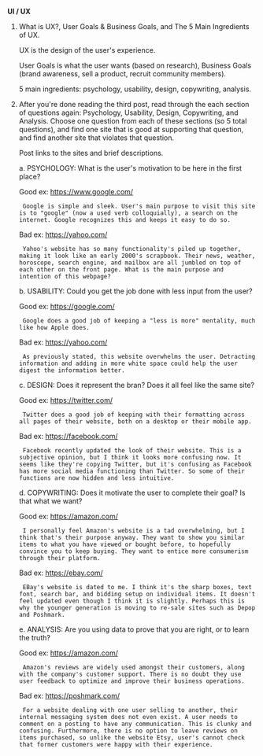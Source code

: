 **UI / UX**

1. What is UX?, User Goals & Business Goals, and The 5 Main Ingredients of UX.

      UX is the design of the user's experience.

      User Goals is what the user wants (based on research), Business Goals (brand awareness, sell a product, recruit community members).
      
      5 main ingredients: psychology, usability, design, copywriting, analysis.


2. After you're done reading the third post, read through the each section of questions again: Psychology, Usability, Design, Copywriting, and Analysis. Choose one question from each of these sections (so 5 total questions), and find one site that is good at supporting that question, and find another site that violates that question.

    Post links to the sites and brief descriptions.

    a. PSYCHOLOGY: What is the user's motivation to be here in the first place?

      Good ex: https://www.google.com/

        Google is simple and sleek. User's main purpose to visit this site is to "google" (now a used verb colloquially), a search on the internet. Google recognizes this and keeps it easy to do so.

      Bad ex: https://yahoo.com/

        Yahoo's website has so many functionality's piled up together, making it look like an early 2000's scrapbook. Their news, weather, horoscope, search engine, and mailbox are all jumbled on top of each other on the front page. What is the main purpose and intention of this webpage?

    b. USABILITY: Could you get the job done with less input from the user?

      Good ex: https://google.com/

        Google does a good job of keeping a "less is more" mentality, much like how Apple does.

      Bad ex: https://yahoo.com/

        As previously stated, this website overwhelms the user. Detracting information and adding in more white space could help the user digest the information better.

    c. DESIGN: Does it represent the bran? Does it all feel like the same site?

      Good ex: https://twitter.com/

        Twitter does a good job of keeping with their formatting across all pages of their website, both on a desktop or their mobile app.

      Bad ex: https://facebook.com/

        Facebook recently updated the look of their website. This is a subjective opinion, but I think it looks more confusing now. It seems like they're copying Twitter, but it's confusing as Facebook has more social media functioning than Twitter. So some of their functions are now hidden and less intuitive.

    d. COPYWRITING: Does it motivate the user to complete their goal? Is that what we want?

      Good ex: https://amazon.com/

        I personally feel Amazon's website is a tad overwhelming, but I think that's their purpose anyway. They want to show you similar items to what you have viewed or bought before, to hopefully convince you to keep buying. They want to entice more consumerism through their platform.

      Bad ex: https://ebay.com/

        EBay's website is dated to me. I think it's the sharp boxes, text font, search bar, and bidding setup on individual items. It doesn't feel updated even though I think it is slightly. Perhaps this is why the younger generation is moving to re-sale sites such as Depop and Poshmark.

    e. ANALYSIS: Are you using data to prove that you are right, or to learn the truth?

      Good ex: https://amazon.com/

        Amazon's reviews are widely used amongst their customers, along with the company's customer support. There is no doubt they use user feedback to optimize and improve their business operations.

      Bad ex: https://poshmark.com/

        For a website dealing with one user selling to another, their internal messaging system does not even exist. A user needs to comment on a posting to have any communication. This is clunky and confusing. Furthermore, there is no option to leave reviews on items purchased, so unlike the website Etsy, user's cannot check that former customers were happy with their experience.
